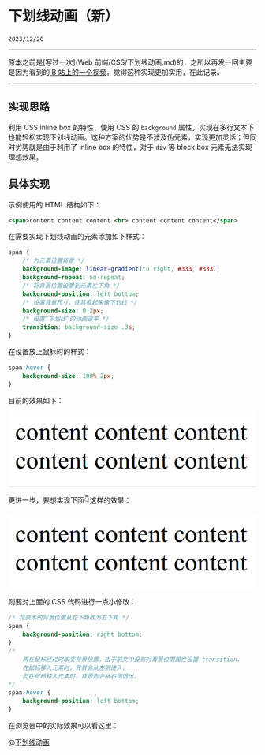 # 下划线动画（新）

``2023/12/20``

- - -

原本之前是[写过一次](Web 前端/CSS/下划线动画.md)的，之所以再发一回主要是因为看到的[ B 站上的一个视频](https://www.bilibili.com/video/BV1Rb4y1g7bp/)，觉得这种实现更加实用，在此记录。

- - -

## 实现思路

利用 CSS inline box 的特性，使用 CSS 的 ``background`` 属性，实现在多行文本下也能轻松实现下划线动画。这种方案的优势是不涉及伪元素，实现更加灵活；但同时劣势就是由于利用了 inline box 的特性，对于 ``div`` 等 block box 元素无法实现理想效果。

## 具体实现

示例使用的 HTML 结构如下：

```xml
<span>content content content <br> content content content</span>
```

在需要实现下划线动画的元素添加如下样式：

```css
span {
    /* 为元素设置背景 */
    background-image: linear-gradient(to right, #333, #333);
    background-repeat: no-repeat;
    /* 将背景位置设置到元素左下角 */
    background-position: left bottom;
    /* 设置背景尺寸，使其看起来像下划线 */
    background-size: 0 2px;
    /* 设置”下划线”的动画速率 */
    transition: background-size .3s;
}
```

在设置放上鼠标时的样式：

```css
span:hover {
    background-size: 100% 2px;
}
```

目前的效果如下：

![sceenshot1](.下划线动画（新）/sceenshot1.gif)

更进一步，要想实现下面👇这样的效果：

![sceenshot1](.下划线动画（新）/sceenshot2.gif)

则要对上面的 CSS 代码进行一点小修改：

```css
/* 将原本的背景位置从左下角改为右下角 */
span {
    background-position: right bottom;
}
/* 
    再在鼠标经过时改变背景位置，由于前文中没有对背景位置属性设置 transition，
    在鼠标移入元素时，背景会从左侧进入，
    而在鼠标移入元素时，背景则会从右侧退出。
*/
span:hover {
    background-position: left bottom;
}
```

在浏览器中的实际效果可以看这里：

@[下划线动画](.下划线动画（新）/demo.html)
